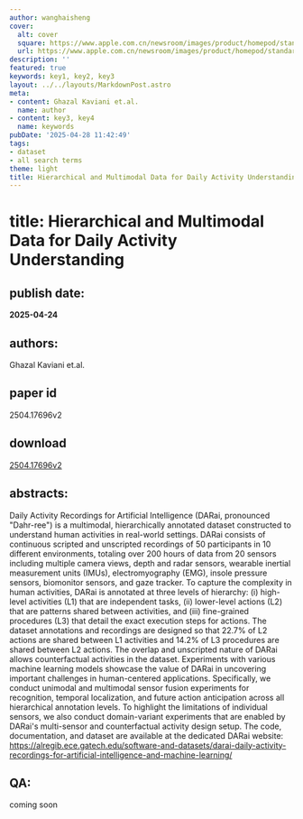 ```yaml
---
author: wanghaisheng
cover:
  alt: cover
  square: https://www.apple.com.cn/newsroom/images/product/homepod/standard/Apple-HomePod-hero-230118_big.jpg.large_2x.jpg
  url: https://www.apple.com.cn/newsroom/images/product/homepod/standard/Apple-HomePod-hero-230118_big.jpg.large_2x.jpg
description: ''
featured: true
keywords: key1, key2, key3
layout: ../../layouts/MarkdownPost.astro
meta:
- content: Ghazal Kaviani et.al.
  name: author
- content: key3, key4
  name: keywords
pubDate: '2025-04-28 11:42:49'
tags:
- dataset
- all search terms
theme: light
title: Hierarchical and Multimodal Data for Daily Activity Understanding
---
```


# title: Hierarchical and Multimodal Data for Daily Activity Understanding 
## publish date: 
**2025-04-24** 
## authors: 
  Ghazal Kaviani et.al. 
## paper id
2504.17696v2
## download
[2504.17696v2](http://arxiv.org/abs/2504.17696v2)
## abstracts:
Daily Activity Recordings for Artificial Intelligence (DARai, pronounced "Dahr-ree") is a multimodal, hierarchically annotated dataset constructed to understand human activities in real-world settings. DARai consists of continuous scripted and unscripted recordings of 50 participants in 10 different environments, totaling over 200 hours of data from 20 sensors including multiple camera views, depth and radar sensors, wearable inertial measurement units (IMUs), electromyography (EMG), insole pressure sensors, biomonitor sensors, and gaze tracker.   To capture the complexity in human activities, DARai is annotated at three levels of hierarchy: (i) high-level activities (L1) that are independent tasks, (ii) lower-level actions (L2) that are patterns shared between activities, and (iii) fine-grained procedures (L3) that detail the exact execution steps for actions. The dataset annotations and recordings are designed so that 22.7% of L2 actions are shared between L1 activities and 14.2% of L3 procedures are shared between L2 actions. The overlap and unscripted nature of DARai allows counterfactual activities in the dataset.   Experiments with various machine learning models showcase the value of DARai in uncovering important challenges in human-centered applications. Specifically, we conduct unimodal and multimodal sensor fusion experiments for recognition, temporal localization, and future action anticipation across all hierarchical annotation levels. To highlight the limitations of individual sensors, we also conduct domain-variant experiments that are enabled by DARai's multi-sensor and counterfactual activity design setup.   The code, documentation, and dataset are available at the dedicated DARai website: https://alregib.ece.gatech.edu/software-and-datasets/darai-daily-activity-recordings-for-artificial-intelligence-and-machine-learning/
## QA:
coming soon
